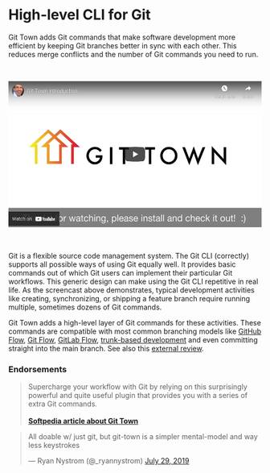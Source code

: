 # High-level CLI for Git

Git Town adds Git commands that make software development more efficient by
keeping Git branches better in sync with each other. This reduces merge
conflicts and the number of Git commands you need to run.

<br>
<p align="center">
  <a href="https://youtu.be/4QDgQajqxRw" target="_blank">
    <img src="video.jpg" width="517" height="290" alt="screencast">
  </a>
</p>
<br>

Git is a flexible source code management system. The Git CLI (correctly)
supports all possible ways of using Git equally well. It provides basic commands
out of which Git users can implement their particular Git workflows. This
generic design can make using the Git CLI repetitive in real life. As the
screencast above demonstrates, typical development activities like creating,
synchronizing, or shipping a feature branch require running multiple, sometimes
dozens of Git commands.

Git Town adds a high-level layer of Git commands for these activities. These
commands are compatible with most common branching models like
[GitHub Flow](https://docs.github.com/en/get-started/quickstart/github-flow),
[Git Flow](https://www.atlassian.com/git/tutorials/comparing-workflows/gitflow-workflow),
[GitLab Flow](https://docs.gitlab.com/ee/topics/gitlab_flow.html),
[trunk-based development](https://trunkbaseddevelopment.com) and even committing
straight into the main branch. See also this
[external review](https://www.softpedia.com/get/Programming/Other-Programming-Files/Git-Town.shtml).

### Endorsements

> Supercharge your workflow with Git by relying on this surprisingly powerful
> and quite useful plugin that provides you with a series of extra Git commands.
> <br><br>
> **[Softpedia article about Git Town](https://www.softpedia.com/get/Programming/Other-Programming-Files/Git-Town.shtml)**

<blockquote class="twitter-tweet"><p lang="en" dir="ltr">All doable w/ just git, but git-town is a simpler mental-model and way less keystrokes</p>&mdash; Ryan Nystrom (@_ryannystrom) <a href="https://twitter.com/_ryannystrom/status/1155840573653356544?ref_src=twsrc%5Etfw">July 29, 2019</a></blockquote> <script async src="https://platform.twitter.com/widgets.js" charset="utf-8"></script>
